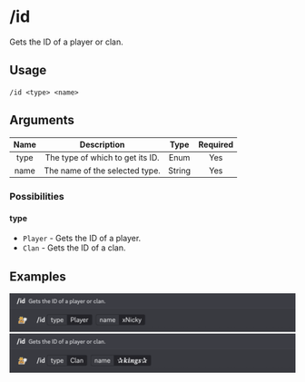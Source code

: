 # /id

Gets the ID of a player or clan.

## Usage

```
/id <type> <name>
```

## Arguments

| Name | Description                      | Type   | Required |
| :--: | :------------------------------: | :----: | :------: |
| type | The type of which to get its ID. | Enum   | Yes      |
| name | The name of the selected type.   | String | Yes      |

### Possibilities

<!-- tabs:start -->

#### **type**

- `Player` - Gets the ID of a player.
- `Clan` - Gets the ID of a clan.

<!-- tabs:end -->

## Examples

<img src="../_media/examples/id-0.png" class="rounded-corners" draggable="false">\
<img src="../_media/examples/id-1.png" class="rounded-corners" draggable="false">